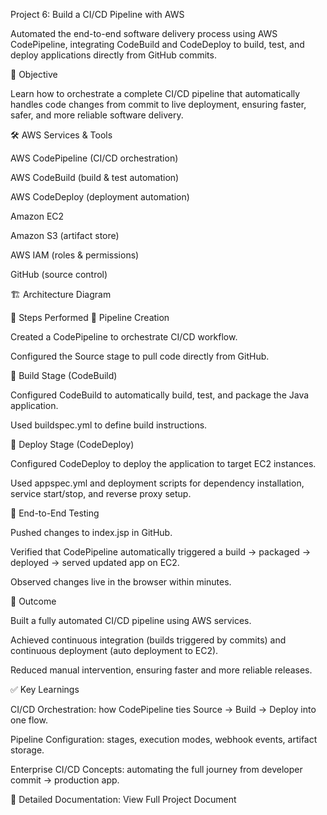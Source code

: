Project 6: Build a CI/CD Pipeline with AWS

Automated the end-to-end software delivery process using AWS CodePipeline, integrating CodeBuild and CodeDeploy to build, test, and deploy applications directly from GitHub commits.

📌 Objective

Learn how to orchestrate a complete CI/CD pipeline that automatically handles code changes from commit to live deployment, ensuring faster, safer, and more reliable software delivery.

🛠️ AWS Services & Tools

AWS CodePipeline (CI/CD orchestration)

AWS CodeBuild (build & test automation)

AWS CodeDeploy (deployment automation)

Amazon EC2

Amazon S3 (artifact store)

AWS IAM (roles & permissions)

GitHub (source control)

🏗️ Architecture Diagram

🚀 Steps Performed
🔹 Pipeline Creation

Created a CodePipeline to orchestrate CI/CD workflow.

Configured the Source stage to pull code directly from GitHub.

🔹 Build Stage (CodeBuild)

Configured CodeBuild to automatically build, test, and package the Java application.

Used buildspec.yml to define build instructions.

🔹 Deploy Stage (CodeDeploy)

Configured CodeDeploy to deploy the application to target EC2 instances.

Used appspec.yml and deployment scripts for dependency installation, service start/stop, and reverse proxy setup.

🔹 End-to-End Testing

Pushed changes to index.jsp in GitHub.

Verified that CodePipeline automatically triggered a build → packaged → deployed → served updated app on EC2.

Observed changes live in the browser within minutes.

🎯 Outcome

Built a fully automated CI/CD pipeline using AWS services.

Achieved continuous integration (builds triggered by commits) and continuous deployment (auto deployment to EC2).

Reduced manual intervention, ensuring faster and more reliable releases.

✅ Key Learnings

CI/CD Orchestration: how CodePipeline ties Source → Build → Deploy into one flow.

Pipeline Configuration: stages, execution modes, webhook events, artifact storage.

Enterprise CI/CD Concepts: automating the full journey from developer commit → production app.

📄 Detailed Documentation: View Full Project Document